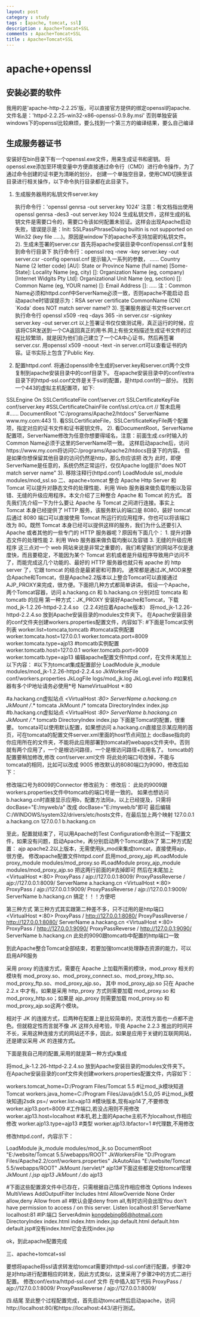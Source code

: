 ```yaml
---
layout: post
category : study
tags : [apache, tomcat, ssl]
description : Apache+Tomcat+SSL
comments : Apache+Tomcat+SSL
title : Apache+Tomcat+SSL
---
```

# apache+openssl

## 安装必要的软件

我用的是'apache-http-2.2.25'版，可以直接官方提供的绑定openssl的apache.
文件名是：'httpd-2.2.25-win32-x86-openssl-0.9.8y.msi'
否则单独安装windows下的openssl比较麻烦，要么找到一个第三方的编译结果，要么自己编译

## 生成服务器证书

安装好在bin目录下有一个openssl.exe文件，用来生成证书和密钥。
将openssl.exe添加至环境变量中方便直接通过命令行（CMD）进行命令操作，为了通过命令创建的证书更为清晰的划分，
创建一个单独空目录，使用CMD切换至该目录进行相关操作，以下命令执行目录都在此目录下。

1. 生成服务器用的私钥文件server.key

   执行命令行：'openssl genrsa -out server.key 1024'
注意：有文档指出使用 openssl genrsa -des3 -out server.key 1024 生成私钥文件，这样生成的私钥文件是需要口令的，需要口令该如何配置未验证。这样会出现Apache启动失败，错误提示是：Init: SSLPassPhraseDialog builtin is not supported on Win32 (key file .....)。原因是window下的apache不支持加密的私钥文件。
2). 生成未签署的server.csr
首先将apache安装目录中conf/openssl.cnf复制到命令行目录下
执行命令行：openssl req -new -key server.key -out server.csr -config openssl.cnf
提示输入一系列的参数，
  ......
  Country Name (2 letter code) [AU]:
  State or Province Name (full name) [Some-State]:
  Locality Name (eg, city) []:
  Organization Name (eg, company) [Internet Widgits Pty Ltd]:
  Organizational Unit Name (eg, section) []:
  Common Name (eg, YOUR name) []:
  Email Address []:
  .....
  注：Common Name必须和httpd.conf中ServerName必须一致，否则apache不能启动
  启动apache时错误提示为：RSA server certificate CommonName (CN) `Koda' does NOT match server name!?
3). 签署服务器证书文件server.crt
执行命令行 openssl x509 -req -days 365 -in server.csr -signkey server.key -out  server.crt
以上签署证书仅仅做测试用，真正运行的时候，应该将CSR发送到一个CA返回真正的用书.网上有些文档描述生成证书文件的过程比较繁琐，就是因为他们自己建立了一个CA中心证书，然后再签署server.csr.
用openssl x509 -noout -text -in server.crt可以查看证书的内容。证书实际上包含了Public Key.
3. 配置httpd.conf.
将通过openssl命令生成的server.key和server.crt两个文件复制到apache安装目录中的conf目录下。
在apache安装目录中的conf/extra目录下的httpd-ssl.conf文件是关于ssl的配置，是httpd.conf的一部分。
找到一个443的虚拟主机配置项，如下:
<VirtualHost _default_:443>
   SSLEngine On
   SSLCertificateFile conf/server.crt
   SSLCertificateKeyFile conf/server.key
   #SSLCertificateChainFile conf/ssl.crt/ca.crt // 暂未启用
   #......
   DocumentRoot "C:/programs/Apache2/htdocs"
   ServerName www.my.com:443
</VirtualHost>
1). 看SSLCertificateFile，SSLCertificateKeyFile两个配置项，指定对应的证书文件和证书密钥文件。
2). 看DocumentRoot，ServerName配置项，ServerName修改为任意你想要得域名，注意：前面生成.csr时输入的Common Name必须于这里的ServerName项一致。
     这样启动apache后，访问https://www.my.com将访问C:/programs/Apache2/htdocs目录下的内容。
     但是如果你想保留其他目录的访问仍然是http，那么你应该把
     <VirtualHost _default_:443> 改为 <VirtualHost www.my.com:443>
     此时，即便ServerName是任意的，系统仍然正常运行，仅仅Apache log提示"does NOT match server name"
3). 移除注释行(httpd.conf)
    LoadModule ssl_module modules/mod_ssl.so
二、apache+tomcat
整合 Apache Http Server 和 Tomcat 可以提升对静态文件的处理性能、利用 Web 服务器来做负载均衡以及容错、无缝的升级应用程序。本文介绍了三种整合 Apache 和 Tomcat 的方式。
首先我们先介绍一下为什么要让 Apache 与 Tomcat 之间进行连接。事实上 Tomcat 本身已经提供了 HTTP 服务，该服务默认的端口是 8080，装好 tomcat 后通过 8080 端口可以直接使用 Tomcat 所运行的应用程序，你也可以将该端口改为 80。既然 Tomcat 本身已经可以提供这样的服务，我们为什么还要引入 Apache 或者其他的一些专门的 HTTP 服务器呢？原因有下面几个：
1. 提升对静态文件的处理性能
2. 利用 Web 服务器来做负载均衡以及容错
3. 无缝的升级应用程序
这三点对一个 web 网站来说是非常之重要的，我们希望我们的网站不仅是速度快，而且要稳定，不能因为某个 Tomcat 宕机或者是升级程序导致用户访问不了，而能完成这几个功能的、最好的 HTTP 服务器也就只有 apache 的 http server 了，它跟 tomcat 的结合是最紧密和可靠的。
通常都是通过JK_MOD来整合Apache和Tomcat，但是Apache2.2版本以上整合Tomcat可以直接通过AJP_PROXY来完成，很方便。下面把几种方式都简单讲讲。
假设一个Apache，两个Tomcat容器，访问 a.hackang.cn 和 b.hackang.cn 分别对应 tomcata 和 tomcatb 的应用
第一种方式：JK_PROXY
安装好Apache和Tomcat，下载mod_jk-1.2.26-httpd-2.2.4.so （2.2.4对应着Apache版本）
将mod_jk-1.2.26-httpd-2.2.4.so 放到Apache安装目录的modules文件夹下。
在Apache安装目录的conf文件夹创建workers.properties配置文件，内容如下:
#下面是Tomcat实例列表
worker.list=tomcata,tomcatb
#tomcata实例配置
worker.tomcata.host=127.0.0.1
worker.tomcata.port=8009
worker.tomcata.type=ajp13
#tomcatb实例配置
worker.tomcatb.host=127.0.0.1
worker.tomcatb.port=9009
worker.tomcatb.type=ajp13
编辑apache配置文件httpd.conf，在文件末尾加上以下内容：
#以下为tomcat集成配置部分
LoadModule jk_module modules/mod_jk-1.2.26-httpd-2.2.4.so
JkWorkersFile conf/workers.properties
JkLogFile logs/mod_jk.log
JkLogLevel info
#如果机器有多个IP地址请务必使用*号
NameVirtualHost *:80

#a.hackang.cn虚拟站点
<VirtualHost *:80>
ServerName a.hackang.cn
JkMount /*.* tomcata
JkMount /* tomcata
DirectoryIndex index.jsp
</VirtualHost>
#b.hackang.cn虚拟站点
<VirtualHost *:80>
ServerName b.hackang.cn
JkMount /*.* tomcatb
DirectoryIndex index.jsp
</VirtualHost>
下面是Tomcat的配置，很重要。
tomcata可以使用默认配置，如果想访问 a.hackang.cn直接显示某应用的首页，可在tomcata的配置文件server.xml里面的host节点间加上
<Context className="org.apache.catalina.core.StandardContext" cachingAllowed="true"
charsetMapperClass="org.apache.catalina.util.CharsetMapper" cookies="true" crossContext="false" debug="0" displayName="a.hackang.cn" docBase="E:/myweb/a"
       mapperClass="org.apache.catalina.core.StandardContextMapper" path=""  privileged="false" reloadable="false" swallowOutput="false" useNaming="true"
       wrapperClass="org.apache.catalina.core.StandardWrapper">
</Context>
docBase指向的你应用所在的文件夹，不能将此应用部署到tomcata的webapps文件夹中。否则就有两个应用了，一个是根访问路径，一个是根访问路径+应用名了。
tomcatb的配置要稍加修改,修改 conf/server.xml文件
<Server port="8005" shutdown="SHUTDOWN">将此处的端口号改掉，不能与tomcata的相同，比如可以改成 9005
修改默认的8080端口为9090，修改后如下：
<Connector port="9090" maxHttpHeaderSize="8192"
             maxThreads="150" minSpareThreads="25" maxSpareThreads="75"
             enableLookups="false" redirectPort="8443" acceptCount="100"
             connectionTimeout="20000" disableUploadTimeout="true" />

修改端口号为8009的Connector
修改前为：
<Connector port="8009" enableLookups="false" redirectPort="8443" protocol="AJP/1.3" />
修改后：
<Connector port="9009" enableLookups="false" redirectPort="8443" protocol="AJP/1.3" />
此处的9009跟workers.properties文件中tomcatb的端口号是一致的。
如果也想访问 b.hackang.cn时直接显示应用b，配置方法同a，以上已经提及，只需将docBase="E:/myweb/a" 改成 docBase="E:/myweb/b"即可
最后编辑C:/WINDOWS/system32/drivers/etc/hosts文件，在最后加上两个映射
  127.0.0.1  a.hackang.cn
  127.0.0.1  b.hackang.cn

至此，配置就结束了，可以用Apache的Test Configuration命令测试一下配置文件，如果没有问题，启动Apache，再分别启动两个Tomcat就ok了
第二种方式配置： ajp
apache2.2以上版本，无需使用jk_mod来集成tomcat，直接使用ajp，很方便。
修改apache配置文件httpd.conf
启用mod_proxy_ajp
#LoadModule proxy_module modules/mod_proxy.so
#LoadModule proxy_ajp_module modules/mod_proxy_ajp.so
把这两行前面的#去掉即可
然后在末尾加上
<VirtualHost *:80>
ProxyPass / ajp://127.0.0.1:8009/
ProxyPassReverse / ajp://127.0.0.1:8009/
ServerName a.hackang.cn
</VirtualHost>
<VirtualHost *:80>
ProxyPass / ajp://127.0.0.1:9009/
ProxyPassReverse / ajp://127.0.0.1:9009/
ServerName b.hackang.cn
</VirtualHost>
搞定！！！方便吧

第三种方式
第三种方式其实跟第二种差不多，只不过用的是http端口
<VirtualHost *:80>
ProxyPass / http://127.0.0.1:8080/
ProxyPassReverse / http://127.0.0.1:8080/
ServerName a.hackang.cn
</VirtualHost>
<VirtualHost *:80>
ProxyPass / http://127.0.0.1:9090/
ProxyPassReverse / http://127.0.0.1:9090/
ServerName b.hackang.cn
</VirtualHost>
此处的9090跟tomcatb中配置的http端口一致

到此Apache整合Tomcat全部结束，若要加强tomcat处理静态资源的能力，可以启用APR服务

采用 proxy 的连接方式，需要在 Apache 上加载所需的模块，mod_proxy 相关的模块有 mod_proxy.so、mod_proxy_connect.so、mod_proxy_http.so、mod_proxy_ftp.so、mod_proxy_ajp.so， 其中 mod_proxy_ajp.so 只在 Apache 2.2.x 中才有。如果是采用 http_proxy 方式则需要加载 mod_proxy.so 和 mod_proxy_http.so；如果是 ajp_proxy 则需要加载 mod_proxy.so 和 mod_proxy_ajp.so这两个模块。

相对于 JK 的连接方式，后两种在配置上是比较简单的，灵活性方面也一点都不逊色。但就稳定性而言就不像 JK 这样久经考验，毕竟 Apache 2.2.3 推出的时间并不长，采用这种连接方式的网站还不多，因此，如果是应用于关键的互联网网站，还是建议采用 JK 的连接方式。

  下面是我自己用的配置,采用的就是第一种方式jk集成

将mod_jk-1.2.26-httpd-2.2.4.so 放到Apache安装目录的modules文件夹下。
在Apache安装目录的conf文件夹创建workers.properties配置文件，内容如下：

workers.tomcat_home=D:/Program Files/Tomcat 5.5  #让mod_jk模块知道Tomcat
workers.java_home=C:/Program Files/Java/jdk1.5.0_05 #让mod_jk模块知道j2sdk
ps=/
worker.list=ajp13  #模块版本,现有ajp14了,不要修改
worker.ajp13.port=8009  #工作端口,若没占用则不用修改
worker.ajp13.host=localhost  #本机,若上面的Apache主机不为localhost,作相应修改
worker.ajp13.type=ajp13  #类型
worker.ajp13.lbfactor=1  #代理数,不用修改

 修改httpd.conf，内容示下：

LoadModule   jk_module   modules/mod_jk.so
DocumentRoot "E:/website/Tomcat 5.5/webapps/ROOT"
<IfModule   jk_module>
JkWorkersFile   "D:/Program Files/Apache2.2/conf/workers.properties"
JkAutoAlias   "E:/website/Tomcat 5.5/webapps/ROOT"
JkMount /servlet/* ajp13#下面这些都是交给tomcat管理
JkMount /*.jsp ajp13
JkMount /*.do ajp13
</IfModule>

#下面这些配置源文件中已存在，只需根据自己情况作相应修改
<Directory>
 Options Indexes MultiViews
 AddOutputFilter Includes html
 AllowOverride None
 Order allow,deny
 Allow from all
#默认会是deny from all,有时访问会出现You don't have permission to access / on this server.
</Directory>
Listen localhost:81
ServerName localhost:81 #IP:端口
ServerAdmin kongdebing86@hotmail.com
<IfModule dir_module>
    DirectoryIndex index.html index.htm index.jsp default.html default.htm default.jsp#没有index.html它会去找index.jsp
</IfModule>

ok，到此apache配置完成

三、apache+tomcat+ssl

要想将apache将ssl请求转发给tomcat需要对httpd-ssl.conf进行配置，步骤2中是对http进行配置相应的转发，因此方式类似，这里采用了步骤2中的方式二进行配置。
修改conf/extra/httpd-ssl.conf 文件
在<VirtualHost _default_:443>中插入如下代码
ProxyPass / ajp://127.0.0.1:8009/
ProxyPassReverse / ajp://127.0.0.1:8009/

四.结尾
至此整个过程配置完成，首先启动tomcat然后启动apache，访问http://localhost:80/和https://localhost:443/进行测试。


